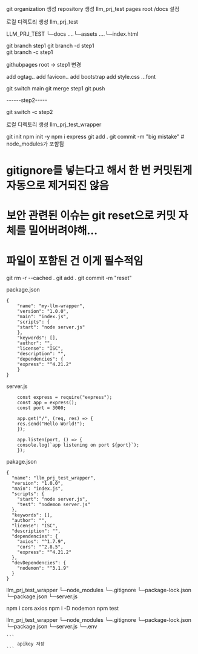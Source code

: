git organization 생성
repository 생성 llm_prj_test
pages root /docs 설정

로컬 디렉토리 생성 llm_prj_test

LLM_PRJ_TEST
└─docs
....└─assets
....└─index.html

git branch step1
git branch -d step1  
git branch -c step1

githubpages root -> step1 변경

add ogtag..
add favicon..
add bootstrap
add style.css
...font

git switch main
git merge step1
git push

------step2-----

git switch -c step2

로컬 디렉토리 생성 llm_prj_test_wrapper

git init
npm init -y
npm i express
git add .
git commit -m "big mistake" # node_modules가 포함됨

# gitignore를 넣는다고 해서 한 번 커밋된게 자동으로 제거되진 않음

# 보안 관련된 이슈는 git reset으로 커밋 자체를 밀어버려야해...

# 파일이 포함된 건 이게 필수적임

git rm -r --cached .
git add .
git commit -m "reset"

package.json

```
{
    "name": "my-llm-wrapper",
    "version": "1.0.0",
    "main": "index.js",
    "scripts": {
    "start": "node server.js"
    },
    "keywords": [],
    "author": "",
    "license": "ISC",
    "description": "",
    "dependencies": {
    "express": "^4.21.2"
    }
}
```

server.js

```
    const express = require("express");
    const app = express();
    const port = 3000;

    app.get("/", (req, res) => {
    res.send("Hello World!");
    });

    app.listen(port, () => {
    console.log(`app listening on port ${port}`);
    });
```

pakage.json

```
{
  "name": "llm_prj_test_wrapper",
  "version": "1.0.0",
  "main": "index.js",
  "scripts": {
    "start": "node server.js",
    "test": "nodemon server.js"
  },
  "keywords": [],
  "author": "",
  "license": "ISC",
  "description": "",
  "dependencies": {
    "axios": "^1.7.9",
    "cors": "^2.8.5",
    "express": "^4.21.2"
  },
  "devDependencies": {
    "nodemon": "^3.1.9"
  }
}
```

llm_prj_test_wrapper
└─node_modules
└─.gitignore
└─package-lock.json
└─package.json
└─server.js

npm i cors axios
npm i -D nodemon
npm test

llm_prj_test_wrapper
└─node_modules
└─.gitignore
└─package-lock.json
└─package.json
└─server.js
└─.env

    ```
        apikey 저장
    ```
